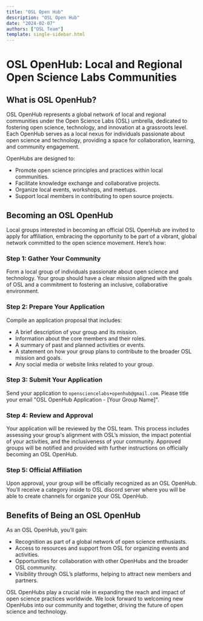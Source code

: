 ```yaml
---
title: "OSL Open Hub"
description: "OSL Open Hub"
date: "2024-02-07"
authors: ["OSL Team"]
template: single-sidebar.html
---
```


# OSL OpenHub: Local and Regional Open Science Labs Communities

## What is OSL OpenHub?

OSL OpenHub represents a global network of local and regional communities under
the Open Science Labs (OSL) umbrella, dedicated to fostering open science,
technology, and innovation at a grassroots level. Each OpenHub serves as a local
nexus for individuals passionate about open science and technology, providing a
space for collaboration, learning, and community engagement.

OpenHubs are designed to:

- Promote open science principles and practices within local communities.
- Facilitate knowledge exchange and collaborative projects.
- Organize local events, workshops, and meetups.
- Support local members in contributing to open source projects.

## Becoming an OSL OpenHub

Local groups interested in becoming an official OSL OpenHub are invited to apply
for affiliation, embracing the opportunity to be part of a vibrant, global
network committed to the open science movement. Here’s how:

### Step 1: Gather Your Community

Form a local group of individuals passionate about open science and technology.
Your group should have a clear mission aligned with the goals of OSL and a
commitment to fostering an inclusive, collaborative environment.

### Step 2: Prepare Your Application

Compile an application proposal that includes:

- A brief description of your group and its mission.
- Information about the core members and their roles.
- A summary of past and planned activities or events.
- A statement on how your group plans to contribute to the broader OSL mission
  and goals.
- Any social media or website links related to your group.

### Step 3: Submit Your Application

Send your application to `opensciencelabs+openhub@gmail.com`. Please title your
email "OSL OpenHub Application - [Your Group Name]".

### Step 4: Review and Approval

Your application will be reviewed by the OSL team. This process includes
assessing your group's alignment with OSL’s mission, the impact potential of
your activities, and the inclusiveness of your community. Approved groups will
be notified and provided with further instructions on officially becoming an OSL
OpenHub.

### Step 5: Official Affiliation

Upon approval, your group will be officially recognized as an OSL OpenHub.
You’ll receive a category inside to OSL discord server where you will be able to
create channels for organize your OSL OpenHub.

## Benefits of Being an OSL OpenHub

As an OSL OpenHub, you’ll gain:

- Recognition as part of a global network of open science enthusiasts.
- Access to resources and support from OSL for organizing events and activities.
- Opportunities for collaboration with other OpenHubs and the broader OSL
  community.
- Visibility through OSL’s platforms, helping to attract new members and
  partners.

OSL OpenHubs play a crucial role in expanding the reach and impact of open
science practices worldwide. We look forward to welcoming new OpenHubs into our
community and together, driving the future of open science and technology.
